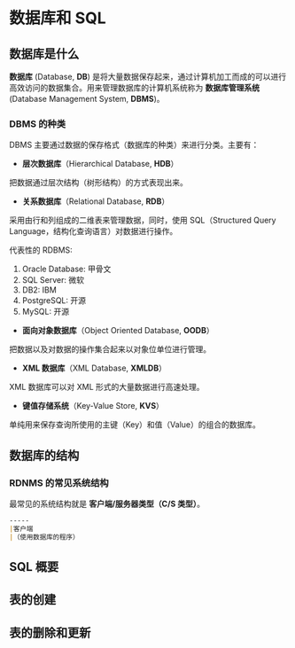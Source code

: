 # 数据库和 SQL

## 数据库是什么

**数据库** (Database, **DB**) 是将大量数据保存起来，通过计算机加工而成的可以进行高效访问的数据集合。用来管理数据库的计算机系统称为 **数据库管理系统** (Database Management System, **DBMS**)。

### DBMS 的种类

DBMS 主要通过数据的保存格式（数据库的种类）来进行分类。主要有：

- **层次数据库**（Hierarchical Database, **HDB**）

把数据通过层次结构（树形结构）的方式表现出来。

- **关系数据库**（Relational Database, **RDB**）

采用由行和列组成的二维表来管理数据，同时，使用 SQL（Structured Query Language，结构化查询语言）对数据进行操作。

代表性的 RDBMS:

1. Oracle Database: 甲骨文
2. SQL Server: 微软
3. DB2: IBM
4. PostgreSQL: 开源
5. MySQL: 开源

- **面向对象数据库**（Object Oriented Database, **OODB**）

把数据以及对数据的操作集合起来以对象位单位进行管理。

- **XML 数据库**（XML Database, **XMLDB**）

XML 数据库可以对 XML 形式的大量数据进行高速处理。

- **键值存储系统**（Key-Value Store, **KVS**）

单纯用来保存查询所使用的主键（Key）和值（Value）的组合的数据库。

## 数据库的结构

### RDNMS 的常见系统结构

最常见的系统结构就是 **客户端/服务器类型（C/S 类型）**。

```markdown
-----
|客户端
|（使用数据库的程序）

```

## SQL 概要

## 表的创建

## 表的删除和更新
